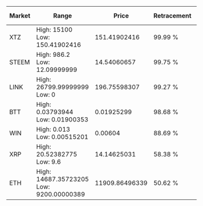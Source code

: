 | Market | Range | Price| Retracement | Doubles to 50% |
| --- | --- | --- | --- | --- |
| XTZ | High: 15100<br />Low: 150.41902416 | 151.41902416 | 99.99 % | 50.36 |
| STEEM | High: 986.2<br />Low: 12.09999999 | 14.54060657 | 99.75 % | 34.33 |
| LINK | High: 26799.99999999<br />Low: 0 | 196.75598307 | 99.27 % | 68.10 |
| BTT | High: 0.03793944<br />Low: 0.01900353 | 0.01925299 | 98.68 % | 1.48 |
| WIN | High: 0.013<br />Low: 0.00515201 | 0.00604 | 88.69 % | 1.50 |
| XRP | High: 20.52382775<br />Low: 9.6 | 14.14625031 | 58.38 % | 1.06 |
| ETH | High: 14687.35723205<br />Low: 9200.00000389 | 11909.86496339 | 50.62 % | 1.00 |
